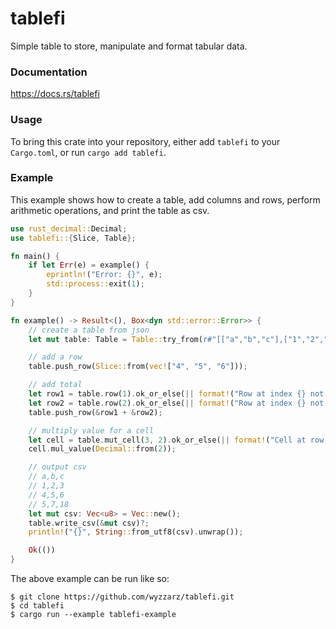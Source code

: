 tablefi
=======

Simple table to store, manipulate and format tabular data.

### Documentation

https://docs.rs/tablefi

### Usage

To bring this crate into your repository, either add `tablefi` to your `Cargo.toml`, or run `cargo add tablefi`.

### Example

This example shows how to create a table, add columns and rows, perform arithmetic operations, and print the table as csv.

```rust
use rust_decimal::Decimal;
use tablefi::{Slice, Table};

fn main() {
    if let Err(e) = example() {
        eprintln!("Error: {}", e);
        std::process::exit(1);
    }   
}

fn example() -> Result<(), Box<dyn std::error::Error>> {
    // create a table from json
    let mut table: Table = Table::try_from(r#"[["a","b","c"],["1","2","3"]]"#).unwrap();

    // add a row
    table.push_row(Slice::from(vec!["4", "5", "6"]));

    // add total
    let row1 = table.row(1).ok_or_else(|| format!("Row at index {} not found", 1))?;
    let row2 = table.row(2).ok_or_else(|| format!("Row at index {} not found", 2))?;
    table.push_row(&row1 + &row2);

    // multiply value for a cell
    let cell = table.mut_cell(3, 2).ok_or_else(|| format!("Cell at row {} and column {} not found", 3, 2))?;
    cell.mul_value(Decimal::from(2));

    // output csv
    // a,b,c
    // 1,2,3
    // 4,5,6
    // 5,7,18
    let mut csv: Vec<u8> = Vec::new();
    table.write_csv(&mut csv)?;
    println!("{}", String::from_utf8(csv).unwrap());

    Ok(())
}
```

The above example can be run like so:

```
$ git clone https://github.com/wyzzarz/tablefi.git
$ cd tablefi
$ cargo run --example tablefi-example
```
